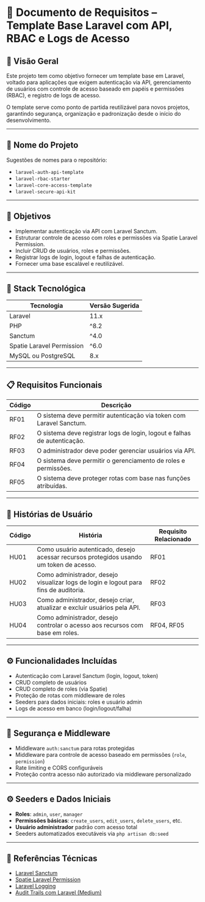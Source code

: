 # 📄 Documento de Requisitos – Template Base Laravel com API, RBAC e Logs de Acesso

## 📘 Visão Geral
Este projeto tem como objetivo fornecer um template base em Laravel, voltado para aplicações que exigem autenticação via API, gerenciamento de usuários com controle de acesso baseado em papéis e permissões (RBAC), e registro de logs de acesso.

O template serve como ponto de partida reutilizável para novos projetos, garantindo segurança, organização e padronização desde o início do desenvolvimento.

---

## 📌 Nome do Projeto
Sugestões de nomes para o repositório:

- `laravel-auth-api-template`
- `laravel-rbac-starter`
- `laravel-core-access-template`
- `laravel-secure-api-kit`

---

## 🎯 Objetivos

- Implementar autenticação via API com Laravel Sanctum.
- Estruturar controle de acesso com roles e permissões via Spatie Laravel Permission.
- Incluir CRUD de usuários, roles e permissões.
- Registrar logs de login, logout e falhas de autenticação.
- Fornecer uma base escalável e reutilizável.

---

## 🧱 Stack Tecnológica

| Tecnologia                 | Versão Sugerida |
|---------------------------|------------------|
| Laravel                   | 11.x             |
| PHP                       | ^8.2             |
| Sanctum                   | ^4.0             |
| Spatie Laravel Permission | ^6.0             |
| MySQL ou PostgreSQL       | 8.x              |

---

## 📋 Requisitos Funcionais

| Código | Descrição                                                               |
|--------|-------------------------------------------------------------------------|
| RF01   | O sistema deve permitir autenticação via token com Laravel Sanctum.     |
| RF02   | O sistema deve registrar logs de login, logout e falhas de autenticação. |
| RF03   | O administrador deve poder gerenciar usuários via API.                  |
| RF04   | O sistema deve permitir o gerenciamento de roles e permissões.          |
| RF05   | O sistema deve proteger rotas com base nas funções atribuídas.          |

---

## 👥 Histórias de Usuário

| Código | História                                                                                | Requisito Relacionado |
|--------|-----------------------------------------------------------------------------------------|------------------------|
| HU01   | Como usuário autenticado, desejo acessar recursos protegidos usando um token de acesso. | RF01                   |
| HU02   | Como administrador, desejo visualizar logs de login e logout para fins de auditoria.    | RF02                   |
| HU03   | Como administrador, desejo criar, atualizar e excluir usuários pela API.                | RF03                   |
| HU04   | Como administrador, desejo controlar o acesso aos recursos com base em roles.           | RF04, RF05             |

---

## ⚙️ Funcionalidades Incluídas

- Autenticação com Laravel Sanctum (login, logout, token)
- CRUD completo de usuários
- CRUD completo de roles (via Spatie)
- Proteção de rotas com middleware de roles
- Seeders para dados iniciais: roles e usuário admin
- Logs de acesso em banco (login/logout/falha)

---

## 🔐 Segurança e Middleware

- Middleware `auth:sanctum` para rotas protegidas
- Middleware para controle de acesso baseado em permissões (`role`, `permission`)
- Rate limiting e CORS configuráveis
- Proteção contra acesso não autorizado via middleware personalizado

---

## ⚙️ Seeders e Dados Iniciais

- **Roles**: `admin`, `user`, `manager`
- **Permissões básicas**: `create_users`, `edit_users`, `delete_users`, etc.
- **Usuário administrador** padrão com acesso total
- Seeders automatizados executáveis via `php artisan db:seed`

---

## 🔗 Referências Técnicas

- [Laravel Sanctum](https://laravel.com/docs/sanctum)
- [Spatie Laravel Permission](https://spatie.be/docs/laravel-permission)
- [Laravel Logging](https://laravel.com/docs/logging)
- [Audit Trails com Laravel (Medium)](https://medium.com)

